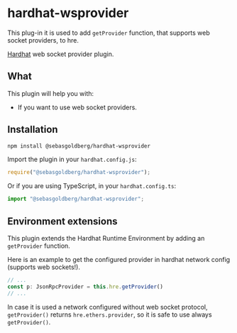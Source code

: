 # hardhat-wsprovider

This plug-in it is used to add `getProvider` function, that supports web socket providers, to hre.

[Hardhat](https://hardhat.org) web socket provider plugin. 

## What

This plugin will help you with:
- If you want to use web socket providers.

## Installation

```bash
npm install @sebasgoldberg/hardhat-wsprovider
```

Import the plugin in your `hardhat.config.js`:

```js
require("@sebasgoldberg/hardhat-wsprovider");
```

Or if you are using TypeScript, in your `hardhat.config.ts`:

```ts
import "@sebasgoldberg/hardhat-wsprovider";
```

## Environment extensions

This plugin extends the Hardhat Runtime Environment by adding an `getProvider` function.

Here is an example to get the configured provider in hardhat network config (supports web sockets!).

``` typescript
// ...
const p: JsonRpcProvider = this.hre.getProvider()
// ...
```

In case it is used a network configured without web socket protocol, `getProvider()` returns `hre.ethers.provider`, so it is safe to use always `getProvider()`.
